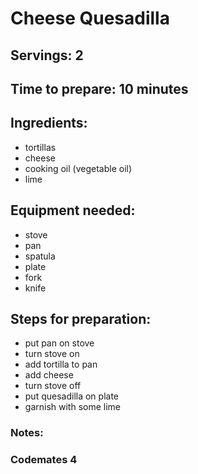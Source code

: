 # Cheese Quesadilla

## Servings: 2

## Time to prepare: 10 minutes

## Ingredients: 
- tortillas
- cheese
- cooking oil (vegetable oil)
- lime


## Equipment needed:
- stove
- pan
- spatula
- plate
- fork
- knife


## Steps for preparation:
- put pan on stove
- turn stove on
- add tortilla to pan
- add cheese
- turn stove off
- put quesadilla on plate
- garnish with some lime



### Notes:



### Codemates 4
